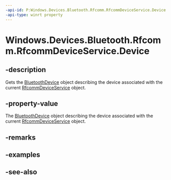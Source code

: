 ```yaml
---
-api-id: P:Windows.Devices.Bluetooth.Rfcomm.RfcommDeviceService.Device
-api-type: winrt property
---
```


<!-- Property syntax
public Windows.Devices.Bluetooth.BluetoothDevice Device { get; }
-->

# Windows.Devices.Bluetooth.Rfcomm.RfcommDeviceService.Device

## -description
Gets the [BluetoothDevice](../windows.devices.bluetooth/bluetoothdevice.md) object describing the device associated with the current [RfcommDeviceService](rfcommdeviceservice.md) object.

## -property-value
The [BluetoothDevice](../windows.devices.bluetooth/bluetoothdevice.md) object describing the device associated with the current [RfcommDeviceService](rfcommdeviceservice.md) object.

## -remarks

## -examples

## -see-also
